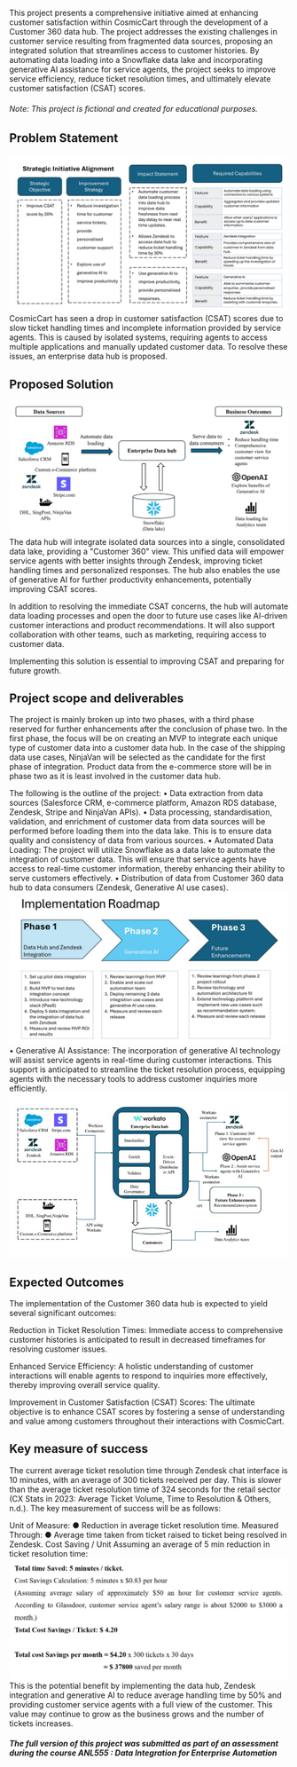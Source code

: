 This project presents a comprehensive initiative aimed at enhancing customer satisfaction within CosmicCart through the development of a Customer 360 data hub. The project addresses the existing challenges in customer service resulting from fragmented data sources, proposing an integrated solution that streamlines access to customer histories. By automating data loading into a Snowflake data lake and incorporating generative AI assistance for service agents, the project seeks to improve service efficiency, reduce ticket resolution times, and ultimately elevate customer satisfaction (CSAT) scores.

###### Note: This project is fictional and created for educational purposes.

## Problem Statement
![Intro - objectives](./images/intro1.jpg)
CosmicCart has seen a drop in customer satisfaction (CSAT) scores due to slow ticket handling times and incomplete information provided by service agents. This is caused by isolated systems, requiring agents to access multiple applications and manually updated customer data. To resolve these issues, an enterprise data hub is proposed.

## Proposed Solution
![Intro2 - outline of datahub proposal](./images/intro2.jpg)
The data hub will integrate isolated data sources into a single, consolidated data lake, providing a "Customer 360" view. This unified data will empower service agents with better insights through Zendesk, improving ticket handling times and personalized responses. The hub also enables the use of generative AI for further productivity enhancements, potentially improving CSAT scores.

In addition to resolving the immediate CSAT concerns, the hub will automate data loading processes and open the door to future use cases like AI-driven customer interactions and product recommendations. It will also support collaboration with other teams, such as marketing, requiring access to customer data.

Implementing this solution is essential to improving CSAT and preparing for future growth.

## Project scope and deliverables 
The project is mainly broken up into two phases, with a third phase reserved for further enhancements after the conclusion of phase two. In the first phase,  the focus will be on creating  an MVP to integrate each unique type of customer data into a customer data hub. In the case of the shipping data use cases, NinjaVan will be selected as the candidate for the first phase of integration. Product data from the e-commerce store will be in phase two as it is least involved in the customer data hub. 

The following is the outline of the project: 
•	Data extraction from data sources (Salesforce CRM, e-commerce platform, Amazon RDS database, Zendesk, Stripe and NinjaVan APIs). 
•	Data processing, standardisation, validation, and enrichment of customer data from data sources will be performed before loading them into the data lake. This is to ensure data quality and consistency of data from various sources. 
•	Automated Data Loading: The project will utilize Snowflake as a data lake to automate the integration of customer data. This will ensure that service agents have access to real-time customer information, thereby enhancing their ability to serve customers effectively.
•	Distribution of data from Customer 360 data hub to data consumers (Zendesk, Generative AI use cases).
![implementation roadmap of solution](./images/roadmap.jpg)
•	Generative AI Assistance: The incorporation of generative AI technology will assist service agents in real-time during customer interactions. This support is anticipated to streamline the ticket resolution process, equipping agents with the necessary tools to address customer inquiries more efficiently.
![architecture of solution](./images/architecture.jpg)

## Expected Outcomes

The implementation of the Customer 360 data hub is expected to yield several significant outcomes:

Reduction in Ticket Resolution Times: Immediate access to comprehensive customer histories is anticipated to result in decreased timeframes for resolving customer issues.

Enhanced Service Efficiency: A holistic understanding of customer interactions will enable agents to respond to inquiries more effectively, thereby improving overall service quality.

Improvement in Customer Satisfaction (CSAT) Scores: The ultimate objective is to enhance CSAT scores by fostering a sense of understanding and value among customers throughout their interactions with CosmicCart.

## Key measure of success
The current average ticket resolution time through Zendesk chat interface is 10 minutes, with an average of 300 tickets received per day.  This is slower than the average ticket resolution time of 324 seconds for the retail sector (CX Stats in 2023: Average Ticket Volume, Time to Resolution & Others, n.d.). 
The key measurement of success will be as follows: 

Unit of Measure:
●	Reduction in average ticket resolution time.
Measured Through:
●	Average time taken from ticket raised to ticket being resolved in Zendesk.
Cost Saving / Unit
Assuming an average of 5 min reduction in ticket resolution time: 
![key measures of success for the solution](./images/results.jpg)
This is the potential benefit by implementing the data hub, Zendesk integration and generative AI to reduce average handling time by 50% and providing customer service agents with a full view of the customer. This value may continue to grow as the business grows and the number of tickets increases. 

##### The full version of this project was submitted as part of an assessment during the course ANL555 : Data Integration for Enterprise Automation


